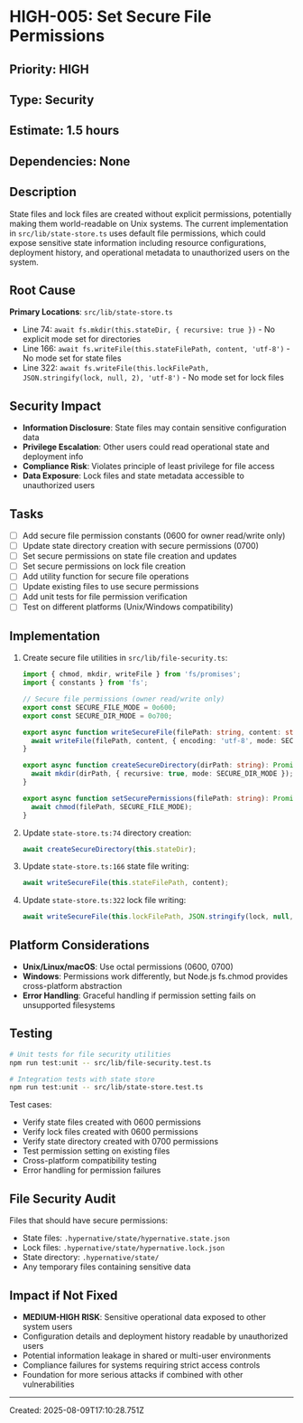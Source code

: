 # HIGH-005: Set Secure File Permissions

## Priority: HIGH
## Type: Security
## Estimate: 1.5 hours
## Dependencies: None

## Description
State files and lock files are created without explicit permissions, potentially making them world-readable on Unix systems. The current implementation in `src/lib/state-store.ts` uses default file permissions, which could expose sensitive state information including resource configurations, deployment history, and operational metadata to unauthorized users on the system.

## Root Cause
**Primary Locations**: `src/lib/state-store.ts`
- Line 74: `await fs.mkdir(this.stateDir, { recursive: true })` - No explicit mode set for directories
- Line 166: `await fs.writeFile(this.stateFilePath, content, 'utf-8')` - No mode set for state files
- Line 322: `await fs.writeFile(this.lockFilePath, JSON.stringify(lock, null, 2), 'utf-8')` - No mode set for lock files

## Security Impact
- **Information Disclosure**: State files may contain sensitive configuration data
- **Privilege Escalation**: Other users could read operational state and deployment info
- **Compliance Risk**: Violates principle of least privilege for file access
- **Data Exposure**: Lock files and state metadata accessible to unauthorized users

## Tasks
- [ ] Add secure file permission constants (0600 for owner read/write only)
- [ ] Update state directory creation with secure permissions (0700)
- [ ] Set secure permissions on state file creation and updates
- [ ] Set secure permissions on lock file creation
- [ ] Add utility function for secure file operations
- [ ] Update existing files to use secure permissions
- [ ] Add unit tests for file permission verification
- [ ] Test on different platforms (Unix/Windows compatibility)

## Implementation
1. Create secure file utilities in `src/lib/file-security.ts`:
   ```typescript
   import { chmod, mkdir, writeFile } from 'fs/promises';
   import { constants } from 'fs';
   
   // Secure file permissions (owner read/write only)
   export const SECURE_FILE_MODE = 0o600;
   export const SECURE_DIR_MODE = 0o700;
   
   export async function writeSecureFile(filePath: string, content: string): Promise<void> {
     await writeFile(filePath, content, { encoding: 'utf-8', mode: SECURE_FILE_MODE });
   }
   
   export async function createSecureDirectory(dirPath: string): Promise<void> {
     await mkdir(dirPath, { recursive: true, mode: SECURE_DIR_MODE });
   }
   
   export async function setSecurePermissions(filePath: string): Promise<void> {
     await chmod(filePath, SECURE_FILE_MODE);
   }
   ```

2. Update `state-store.ts:74` directory creation:
   ```typescript
   await createSecureDirectory(this.stateDir);
   ```

3. Update `state-store.ts:166` state file writing:
   ```typescript
   await writeSecureFile(this.stateFilePath, content);
   ```

4. Update `state-store.ts:322` lock file writing:
   ```typescript
   await writeSecureFile(this.lockFilePath, JSON.stringify(lock, null, 2));
   ```

## Platform Considerations
- **Unix/Linux/macOS**: Use octal permissions (0600, 0700)
- **Windows**: Permissions work differently, but Node.js fs.chmod provides cross-platform abstraction
- **Error Handling**: Graceful handling if permission setting fails on unsupported filesystems

## Testing
```bash
# Unit tests for file security utilities
npm run test:unit -- src/lib/file-security.test.ts

# Integration tests with state store
npm run test:unit -- src/lib/state-store.test.ts
```

Test cases:
- Verify state files created with 0600 permissions
- Verify lock files created with 0600 permissions  
- Verify state directory created with 0700 permissions
- Test permission setting on existing files
- Cross-platform compatibility testing
- Error handling for permission failures

## File Security Audit
Files that should have secure permissions:
- State files: `.hypernative/state/hypernative.state.json`
- Lock files: `.hypernative/state/hypernative.lock.json`
- State directory: `.hypernative/state/`
- Any temporary files containing sensitive data

## Impact if Not Fixed
- **MEDIUM-HIGH RISK**: Sensitive operational data exposed to other system users
- Configuration details and deployment history readable by unauthorized users
- Potential information leakage in shared or multi-user environments
- Compliance failures for systems requiring strict access controls
- Foundation for more serious attacks if combined with other vulnerabilities

---
Created: 2025-08-09T17:10:28.751Z

